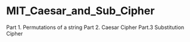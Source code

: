# MIT_Caesar_and_Sub_Cipher
Part 1. Permutations of a string Part 2. Caesar Cipher Part.3 Substitution Cipher 
